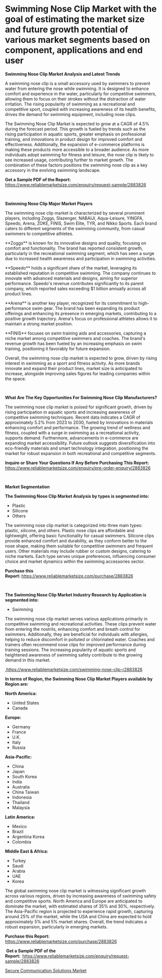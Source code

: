 <p><h1>Swimming Nose Clip Market with the goal of estimating the market size and future growth potential of various market segments based on component, applications and end user</h1></p><p><strong>Swimming Nose Clip Market Analysis and Latest Trends</strong></p>
<p><p>A swimming nose clip is a small accessory used by swimmers to prevent water from entering the nose while swimming. It is designed to enhance comfort and experience in the water, particularly for competitive swimmers, allowing them to focus on their strokes without the distraction of water irritation. The rising popularity of swimming as a recreational and competitive sport, coupled with increasing awareness of its health benefits, drives the demand for swimming equipment, including nose clips.</p><p>The Swimming Nose Clip Market is expected to grow at a CAGR of 4.5% during the forecast period. This growth is fueled by trends such as the rising participation in aquatic sports, greater emphasis on professional training, and innovations in product design for improved comfort and effectiveness. Additionally, the expansion of e-commerce platforms is making these products more accessible to a broader audience. As more individuals adopt swimming for fitness and leisure, the nose clip is likely to see increased usage, contributing further to market growth. The combination of these factors positions the swimming nose clip as a key accessory in the evolving swimming landscape.</p></p>
<p><strong>Get a Sample PDF of the Report:&nbsp;</strong> <a href="https://www.reliablemarketsize.com/enquiry/request-sample/2883826?utm_campaign=3365&utm_medium=2&utm_source=Github&utm_content=ia&utm_term=13032025&utm_id=swimming-nose-clip">https://www.reliablemarketsize.com/enquiry/request-sample/2883826</a></p>
<p>&nbsp;</p>
<p><strong>Swimming Nose Clip Major Market Players</strong></p>
<p><p>The swimming nose clip market is characterized by several prominent players, including Zoggs, Slazenger, NABAIJI, Aqua-Leisure, YINGFA, Speedo, Arena, ZOKE, FINIS, Swim Elite, TYR, and Nikko Sports. Each brand caters to different segments of the swimming community, from casual swimmers to competitive athletes.</p><p>**Zoggs** is known for its innovative designs and quality, focusing on comfort and functionality. The brand has reported consistent growth, particularly in the recreational swimming segment, which has seen a surge due to increased health awareness and participation in swimming activities.</p><p>**Speedo** holds a significant share of the market, leveraging its established reputation in competitive swimming. The company continues to innovate with advanced materials and designs, aiming for superior performance. Speedo's revenue contributes significantly to its parent company, which reported sales exceeding $1 billion annually across all product lines.</p><p>**Arena** is another key player, recognized for its commitment to high-performance swim gear. The brand has been expanding its product offerings and enhancing its presence in emerging markets, contributing to a positive growth trajectory. Arena's focus on professional athletes allows it to maintain a strong market position.</p><p>**FINIS** focuses on swim training aids and accessories, capturing a niche market among competitive swimmers and coaches. The brand's revenue growth has been fueled by an increasing emphasis on swim training, positioning it favorably for future expansion.</p><p>Overall, the swimming nose clip market is expected to grow, driven by rising interest in swimming as a sport and fitness activity. As more brands innovate and expand their product lines, market size is anticipated to increase, alongside improving sales figures for leading companies within the space.</p></p>
<p>&nbsp;</p>
<p><strong>What Are The Key Opportunities For Swimming Nose Clip Manufacturers?</strong></p>
<p><p>The swimming nose clip market is poised for significant growth, driven by rising participation in aquatic sports and increasing awareness of competitive swimming techniques. Recent data indicates a CAGR of approximately 5.2% from 2023 to 2030, fueled by innovations in materials enhancing comfort and performance. The growing trend of wellness and fitness, coupled with a surge in swimming as a recreational activity, supports demand. Furthermore, advancements in e-commerce are expanding market accessibility. Future outlook suggests diversification into eco-friendly materials and smart technology integration, positioning the market for robust expansion in both recreational and competitive segments.</p></p>
<p><strong>Inquire or Share Your Questions If Any Before Purchasing This Report:</strong> <a href="https://www.reliablemarketsize.com/enquiry/pre-order-enquiry/2883826?utm_campaign=3365&utm_medium=2&utm_source=Github&utm_content=ia&utm_term=13032025&utm_id=swimming-nose-clip">https://www.reliablemarketsize.com/enquiry/pre-order-enquiry/2883826</a></p>
<p>&nbsp;</p>
<p><strong>Market Segmentation</strong></p>
<p><strong>The Swimming Nose Clip Market Analysis by types is segmented into:</strong></p>
<p><ul><li>Plastic</li><li>Silicone</li><li>Others</li></ul></p>
<p><p>The swimming nose clip market is categorized into three main types: plastic, silicone, and others. Plastic nose clips are affordable and lightweight, offering basic functionality for casual swimmers. Silicone clips provide enhanced comfort and durability, as they conform better to the nose shape, making them suitable for competitive swimmers and frequent users. Other materials may include rubber or custom designs, catering to niche markets. Each type serves unique preferences, influencing consumer choice and market dynamics within the swimming accessories sector.</p></p>
<p><strong>Purchase this Report:&nbsp;</strong><a href="https://www.reliablemarketsize.com/purchase/2883826?utm_campaign=3365&utm_medium=2&utm_source=Github&utm_content=ia&utm_term=13032025&utm_id=swimming-nose-clip">https://www.reliablemarketsize.com/purchase/2883826</a></p>
<p>&nbsp;</p>
<p><strong>The Swimming Nose Clip Market Industry Research by Application is segmented into:</strong></p>
<p><ul><li>Swimming</li></ul></p>
<p><p>The swimming nose clip market serves various applications primarily in competitive swimming and recreational activities. These clips prevent water from entering the nostrils, enhancing comfort and breath control for swimmers. Additionally, they are beneficial for individuals with allergies, helping to reduce discomfort in polluted or chlorinated water. Coaches and trainers often recommend nose clips for improved performance during training sessions. The increasing popularity of aquatic sports and heightened awareness of swimming safety contribute to the growing demand in this market.</p></p>
<p><a href="https://www.reliablemarketsize.com/swimming-nose-clip-r2883826?utm_campaign=3365&utm_medium=2&utm_source=Github&utm_content=ia&utm_term=13032025&utm_id=swimming-nose-clip">&nbsp;https://www.reliablemarketsize.com/swimming-nose-clip-r2883826</a></p>
<p><strong>In terms of Region, the Swimming Nose Clip Market Players available by Region are:</strong></p>
<p>
    <p> <strong> North America: </strong>
        <ul>
            <li>United States</li>
            <li>Canada</li>
        </ul>
        </p> 
    <p> <strong> Europe: </strong>
        <ul>
            <li>Germany</li>
            <li>France</li>
            <li>U.K.</li>
            <li>Italy</li>
            <li>Russia</li>
        </ul>
        </p> 
    <p> <strong> Asia-Pacific: </strong>
        <ul>
            <li>China</li>
            <li>Japan</li>
            <li>South Korea</li>
            <li>India</li>
            <li>Australia</li>
            <li>China Taiwan</li>
            <li>Indonesia</li>
            <li>Thailand</li>
            <li>Malaysia</li>
        </ul>
        </p> 
    <p> <strong> Latin America: </strong>
        <ul>
            <li>Mexico</li>
            <li>Brazil</li>
            <li>Argentina Korea</li>
            <li>Colombia</li>
        </ul>
        </p> 
    <p> <strong> Middle East & Africa: </strong>
        <ul>
            <li>Turkey</li>
            <li>Saudi</li>
            <li>Arabia</li>
            <li>UAE</li>
            <li>Korea</li>
        </ul>
    </p>
    </p>
<p><p>The global swimming nose clip market is witnessing significant growth across various regions, driven by increasing awareness of swimming safety and competitive sports. North America and Europe are anticipated to dominate the market, with estimated shares of 35% and 30%, respectively. The Asia-Pacific region is projected to experience rapid growth, capturing around 25% of the market, while the USA and China are expected to hold approximately 5% and 5% market shares. Overall, the trend indicates a robust expansion, particularly in emerging markets.</p></p>
<p><strong>Purchase this Report: </strong><a href="https://www.reliablemarketsize.com/purchase/2883826?utm_campaign=3365&utm_medium=2&utm_source=Github&utm_content=ia&utm_term=13032025&utm_id=swimming-nose-clip">https://www.reliablemarketsize.com/purchase/2883826</a></p>
<p>&nbsp;<strong>Get a Sample PDF of the Report:&nbsp;&nbsp;</strong><a href="https://www.reliablemarketsize.com/enquiry/request-sample/2883826?utm_campaign=3365&utm_medium=2&utm_source=Github&utm_content=ia&utm_term=13032025&utm_id=swimming-nose-clip">https://www.reliablemarketsize.com/enquiry/request-sample/2883826</a></p>
<p><strong></strong></p>
<p><p><a href="https://github.com/alejnaouare/Market-Research-Report-List-1/blob/main/secure-communication-solutions-market.md?utm_campaign=3365&utm_medium=2&utm_source=Github&utm_content=ia&utm_term=13032025&utm_id=swimming-nose-clip">Secure Communication Solutions Market</a></p></p>